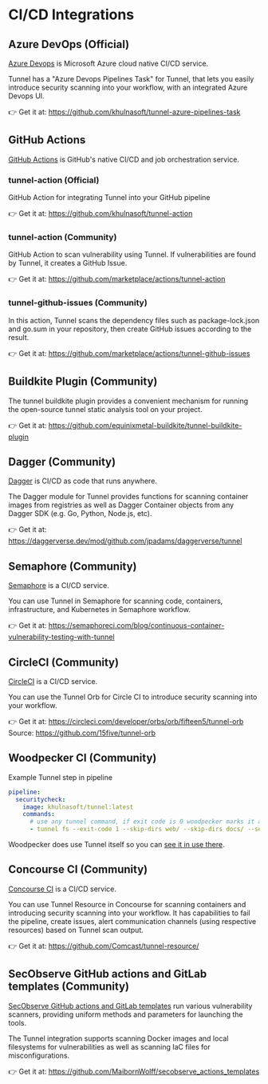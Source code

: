 # CI/CD Integrations

## Azure DevOps (Official)

[Azure Devops](https://azure.microsoft.com/en-us/products/devops/#overview) is Microsoft Azure cloud native CI/CD service.

Tunnel has a "Azure Devops Pipelines Task" for Tunnel, that lets you easily introduce security scanning into your workflow, with an integrated Azure Devops UI.

👉 Get it at: <https://github.com/khulnasoft/tunnel-azure-pipelines-task>

## GitHub Actions

[GitHub Actions](https://github.com/features/actions) is GitHub's native CI/CD and job orchestration service.

### tunnel-action (Official)

GitHub Action for integrating Tunnel into your GitHub pipeline

👉 Get it at: <https://github.com/khulnasoft/tunnel-action>

### tunnel-action (Community)

GitHub Action to scan vulnerability using Tunnel. If vulnerabilities are found by Tunnel, it creates a GitHub Issue.

👉 Get it at: <https://github.com/marketplace/actions/tunnel-action>

### tunnel-github-issues (Community)

In this action, Tunnel scans the dependency files such as package-lock.json and go.sum in your repository, then create GitHub issues according to the result.

👉 Get it at: <https://github.com/marketplace/actions/tunnel-github-issues>

## Buildkite Plugin (Community)

The tunnel buildkite plugin provides a convenient mechanism for running the open-source tunnel static analysis tool on your project.

👉 Get it at: https://github.com/equinixmetal-buildkite/tunnel-buildkite-plugin

## Dagger (Community)

[Dagger](https://dagger.io/) is CI/CD as code that runs anywhere.

The Dagger module for Tunnel provides functions for scanning container images from registries as well as Dagger Container objects from any Dagger SDK (e.g. Go, Python, Node.js, etc).

👉 Get it at: <https://daggerverse.dev/mod/github.com/jpadams/daggerverse/tunnel>

## Semaphore (Community)

[Semaphore](https://semaphoreci.com/) is a CI/CD service.

You can use Tunnel in Semaphore for scanning code, containers, infrastructure, and Kubernetes in Semaphore workflow.

👉 Get it at: <https://semaphoreci.com/blog/continuous-container-vulnerability-testing-with-tunnel>

## CircleCI (Community)

[CircleCI](https://circleci.com/) is a CI/CD service.

You can use the Tunnel Orb for Circle CI to introduce security scanning into your workflow.

👉 Get it at: <https://circleci.com/developer/orbs/orb/fifteen5/tunnel-orb>
Source: <https://github.com/15five/tunnel-orb>

## Woodpecker CI (Community)

Example Tunnel step in pipeline

```yml
pipeline:
  securitycheck:
    image: khulnasoft/tunnel:latest
    commands:
      # use any tunnel command, if exit code is 0 woodpecker marks it as passed, else it assumes it failed
      - tunnel fs --exit-code 1 --skip-dirs web/ --skip-dirs docs/ --severity MEDIUM,HIGH,CRITICAL .
```

Woodpecker does use Tunnel itself so you can [see it in use there](https://github.com/woodpecker-ci/woodpecker/pull/1163).

## Concourse CI (Community)

[Concourse CI](https://concourse-ci.org/) is a CI/CD service.

You can use Tunnel Resource in Concourse for scanning containers and introducing security scanning into your workflow.
It has capabilities to fail the pipeline, create issues, alert communication channels (using respective resources) based on Tunnel scan output.

👉 Get it at: <https://github.com/Comcast/tunnel-resource/>

## SecObserve GitHub actions and GitLab templates (Community)

[SecObserve GitHub actions and GitLab templates](https://github.com/MaibornWolff/secobserve_actions_templates) run various vulnerability scanners, providing uniform methods and parameters for launching the tools.

The Tunnel integration supports scanning Docker images and local filesystems for vulnerabilities as well as scanning IaC files for misconfigurations.

👉 Get it at: <https://github.com/MaibornWolff/secobserve_actions_templates>
